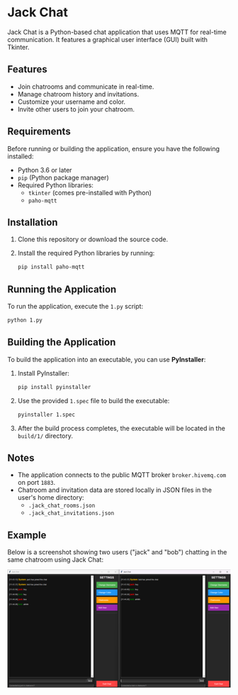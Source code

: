 # Jack Chat

Jack Chat is a Python-based chat application that uses MQTT for real-time communication. It features a graphical user interface (GUI) built with Tkinter.

## Features

- Join chatrooms and communicate in real-time.
- Manage chatroom history and invitations.
- Customize your username and color.
- Invite other users to join your chatroom.

## Requirements

Before running or building the application, ensure you have the following installed:

- Python 3.6 or later
- `pip` (Python package manager)
- Required Python libraries:
  - `tkinter` (comes pre-installed with Python)
  - `paho-mqtt`

## Installation

1. Clone this repository or download the source code.
2. Install the required Python libraries by running:

   ```bash
   pip install paho-mqtt
   ```

## Running the Application

To run the application, execute the `1.py` script:

```bash
python 1.py
```

## Building the Application

To build the application into an executable, you can use **PyInstaller**:

1. Install PyInstaller:

   ```bash
   pip install pyinstaller
   ```

2. Use the provided `1.spec` file to build the executable:

   ```bash
   pyinstaller 1.spec
   ```

3. After the build process completes, the executable will be located in the `build/1/` directory.

## Notes

- The application connects to the public MQTT broker `broker.hivemq.com` on port `1883`.
- Chatroom and invitation data are stored locally in JSON files in the user's home directory:
  - `.jack_chat_rooms.json`
  - `.jack_chat_invitations.json`

## Example

Below is a screenshot showing two users ("jack" and "bob") chatting in the same chatroom using Jack Chat:

![Two users chatting in Jack Chat](image.png)